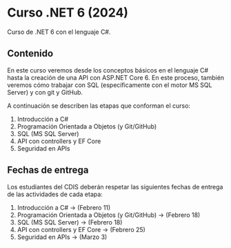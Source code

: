 # Curso .NET 6 (2024)
Curso de .NET 6 con el lenguaje C#.
## Contenido
En este curso veremos desde los conceptos básicos en el lenguaje C# hasta la creación de una API con ASP.NET Core 6. En este proceso, también veremos cómo trabajar con SQL (específicamente con el motor MS SQL Server) y con git y GitHub.

A continuación se describen las etapas que conforman el curso:

1. Introducción a C#
2. Programación Orientada a Objetos (y Git/GitHub)
3. SQL (MS SQL Server)
4. API con controllers y EF Core
5. Seguridad en APIs

## Fechas de entrega
Los estudiantes del CDIS deberán respetar las siguientes fechas de entrega de las actividades de cada etapa:

1. Introducción a C# -> (Febrero 11)
2. Programación Orientada a Objetos (y Git/GitHub) -> (Febrero 18)
3. SQL (MS SQL Server) -> (Febrero 18)
4. API con controllers y EF Core -> (Febrero 25)
5. Seguridad en APIs -> (Marzo 3)

